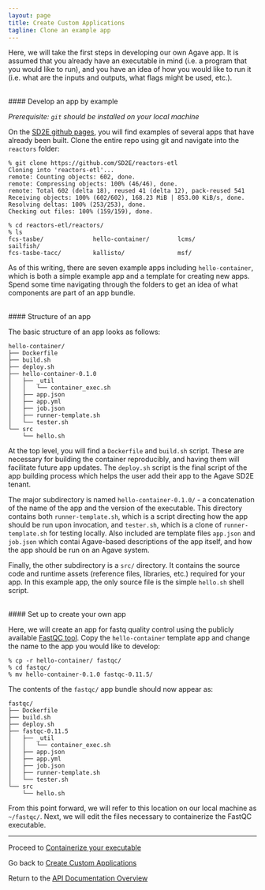 ```yaml
---
layout: page
title: Create Custom Applications
tagline: Clone an example app
---
```


Here, we will take the first steps in developing our own Agave app. It is assumed
that you already have an executable in mind (i.e. a program that you would like
to run), and you have an idea of how you would like to run it (i.e. what are the
inputs and outputs, what flags might be used, etc.).

<br>
#### Develop an app by example

*Prerequisite: `git` should be installed on your local machine*

On the [SD2E github pages](https://github.com/SD2E/reactors-etl),
you will find examples of several apps that have already
been built. Clone the entire repo using git and navigate into the `reactors` folder:
```
% git clone https://github.com/SD2E/reactors-etl
Cloning into 'reactors-etl'...
remote: Counting objects: 602, done.
remote: Compressing objects: 100% (46/46), done.
remote: Total 602 (delta 18), reused 41 (delta 12), pack-reused 541
Receiving objects: 100% (602/602), 168.23 MiB | 853.00 KiB/s, done.
Resolving deltas: 100% (253/253), done.
Checking out files: 100% (159/159), done.

% cd reactors-etl/reactors/
% ls
fcs-tasbe/              hello-container/        lcms/                   sailfish/
fcs-tasbe-tacc/         kallisto/               msf/
```

As of this writing, there are seven example apps including `hello-container`,
which is both a simple example app and a template for creating new apps. Spend 
some time navigating through the folders to get an idea of what components are
part of an app bundle.

<br> 
#### Structure of an app

The basic structure of an app looks as follows:
```
hello-container/
├── Dockerfile
├── build.sh
├── deploy.sh
├── hello-container-0.1.0
│   ├── _util
│   │   └── container_exec.sh
│   ├── app.json
│   ├── app.yml
│   ├── job.json
│   ├── runner-template.sh
│   └── tester.sh
└── src
    └── hello.sh
```

At the top level, you will find a `Dockerfile` and `build.sh` script. These are
necessary for building the container reproducibly, and having them will facilitate 
future app updates. The `deploy.sh` script is the final script of the app building
process which helps the user add their app to the Agave SD2E tenant.

The major subdirectory is named `hello-container-0.1.0/` - a concatenation of the
name of the app and the version of the executable. This directory contains both 
`runner-template.sh`, which is a script directing how the app should be run upon
invocation, and `tester.sh`, which is a clone of `runner-template.sh` for testing
locally. Also included are template files `app.json` and `job.json` which contai
Agave-based descriptions of the app itself, and how the app should be run on an
Agave system.

Finally, the other subdirectory is a `src/` directory. It contains the source
code and runtime assets (reference files, libraries, etc.) required for your app.
In this example app, the only source file is the simple `hello.sh` shell script.


<br>
#### Set up to create your own app

Here, we will create an app for fastq quality control using the publicly available
[FastQC tool](https://www.bioinformatics.babraham.ac.uk/projects/fastqc/).
Copy the `hello-container` template app and change the name to the app you would
like to develop:
```
% cp -r hello-container/ fastqc/
% cd fastqc/
% mv hello-container-0.1.0 fastqc-0.11.5/
```

The contents of the `fastqc/` app bundle should now appear as:
```
fastqc/
├── Dockerfile
├── build.sh
├── deploy.sh
├── fastqc-0.11.5
│   ├── _util
│   │   └── container_exec.sh
│   ├── app.json
│   ├── app.yml
│   ├── job.json
│   ├── runner-template.sh
│   └── tester.sh
└── src
    └── hello.sh
```

From this point forward, we will refer to this location on our local machine
as `~/fastqc/`. Next, we will edit the files necessary to containerize the FastQC
executable.


---
Proceed to [Containerize your executable](create_app_02.md)

Go back to [Create Custom Applications](create_app.md)

Return to the [API Documentation Overview](../index.md)
